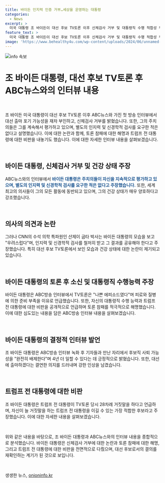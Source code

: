 ```yaml
---
title: 바이든 인지력 인증 거부…세상을 운영하는 대통령
categories:
  - News
excerpt: >
  미국 대통령 조 바이든이 대선 후보 TV토론 이후 신체검사 거부 및 대통령직 수행 적합성 부인하는 ABC뉴스 인터뷰에서 거짓말을 하는 트럼프 전 대통령을 이길 수 있는 후보라 주장하는 등 토론 참패를 해명했다. 인지력 검사 및 신체검사 거부에 대한 논란과 함께 후보직 사퇴 촉구에 대한 여론, 그리고 대선 후보 활동에 대한 의문이 제기되는 등 바이든 대통령의 정체성과 건강 상태에 관한 논란이 여전히 뜨겁게 이어지고 있다. 
feature_text: >
  미국 대통령 조 바이든이 대선 후보 TV토론 이후 신체검사 거부 및 대통령직 수행 적합성 부인하는 ABC뉴스 인터뷰에서 거짓말을 하는 트럼프 전 대통령을 이길 수 있는 후보라 주장하는 등 토론 참패를 해명했다. 인지력 검사 및 신체검사 거부에 대한 논란과 함께 후보직 사퇴 촉구에 대한 여론, 그리고 대선 후보 활동에 대한 의문이 제기되는 등 바이든 대통령의 정체성과 건강 상태에 관한 논란이 여전히 뜨겁게 이어지고 있다. 
image: 'https://www.behealthy4u.com/wp-content/uploads/2024/06/unnamed-file.png'
---
```


<p><img src="https://www.behealthy4u.com/wp-content/uploads/2024/06/unnamed-file.png" alt="info 속보" /></p>

<h1 data-ke-size="size24">조 바이든 대통령, 대선 후보 TV토론 후 ABC뉴스와의 인터뷰 내용</h1>

<p data-ke-size="size16">&nbsp;</p>

<p>조 바이든 미국 대통령이 대선 후보 TV토론 이후 ABC뉴스와 가진 첫 방송 인터뷰에서 대선 출마 포기 가능성을 재차 부인하고, 신체검사 거부를 밝혔습니다. 또한, 그의 주치의들은 그를 계속해서 평가하고 있으며, 별도의 인지력 및 신경학적 검사를 요구한 적은 없다고 설명했습니다. 이에 대한 논란과 함께, 토론 참패에 대한 해명과 트럼프 전 대통령에 대한 비판을 내놓기도 했습니다. 이에 대한 자세한 인터뷰 내용을 살펴보겠습니다.</p>

<p data-ke-size="size16">&nbsp;</p>

<h2 data-ke-size="size21">바이든 대통령, 신체검사 거부 및 건강 상태 주장</h2>

<p>ABC뉴스와의 인터뷰에서 <b><span style="color: #1a5490;">바이든 대통령은 주치의들이 자신을 지속적으로 평가하고 있으며, 별도의 인지력 및 신경학적 검사를 요구한 적은 없다고 주장했습니다.</b></span> 또한, 세계 최고의 의사들이 그의 모든 활동에 동반되고 있으며, 그의 건강 상태가 매우 양호하다고 강조했습니다.</p>

<p data-ke-size="size16">&nbsp;</p>

<h2 data-ke-size="size21">의사의 의견과 논란</h2>

<p>그러나 CNN의 수석 의학 특파원인 산제이 굽타 박사는 바이든 대통령의 모습을 보고 "우려스럽다"며, 인지력 및 신경학적 검사를 철저히 받고 그 결과를 공유해야 한다고 주장했습니다. 특히 대선 후보 TV토론에서 보인 모습과 건강 상태에 대한 논란이 제기되고 있습니다.</p>

<p data-ke-size="size16">&nbsp;</p>

<h2 data-ke-size="size21">바이든 대통령의 토론 후 소신 및 대통령직 수행능력 주장</h2>

<p>바이든 대통령은 ABC방송 인터뷰에서 TV토론은 "나쁜 에피소드였다"며 피로와 질병에 의한 준비 부족을 이유로 언급했습니다. 또한, 자신의 대통령직 수행 능력과 트럼프 전 대통령에 대한 비판을 공개적으로 언급하며 토론 참패를 적극적으로 해명했습니다. 이에 대한 심도있는 내용을 담은 ABC방송 인터뷰 내용을 살펴보겠습니다.</p>

<p data-ke-size="size16">&nbsp;</p>

<h2 data-ke-size="size21">바이든 대통령의 결정적 인터뷰 발언</h2>

<p>조 바이든 대통령은 ABC방송 인터뷰 녹화 후 기자들과 만난 자리에서 후보직 사퇴 가능성을 "완전히 배제한다"며 4년 더 일할 수 있다는 데 긍정적으로 밝혔습니다. 또한, 대선에 출마하겠다는 결연한 의지를 드러내며 강한 인상을 남겼습니다.</p>

<p data-ke-size="size16">&nbsp;</p>

<h2 data-ke-size="size21">트럼프 전 대통령에 대한 비판</h2>

<p>조 바이든 대통령은 트럼프 전 대통령이 TV토론 당시 28차례 거짓말을 하다고 언급하며, 자신이 늘 거짓말을 하는 트럼프 전 대통령을 이길 수 있는 가장 적합한 후보라고 주장했습니다. 이에 대한 자세한 내용을 살펴보겠습니다.</p>

<p data-ke-size="size16">&nbsp;</p>

<p>위와 같은 내용을 바탕으로, 조 바이든 대통령과 ABC뉴스와의 인터뷰 내용을 종합적으로 분석했습니다. 바이든 대통령은 신체검사 거부에 대한 논란과 토론 참패에 대한 해명, 그리고 트럼프 전 대통령에 대한 비판을 전면적으로 다뤘으며, 대선 후보로서의 결의를 재확인하는 계기가 된 것으로 보입니다.</p>

<p data-ke-size="size16">&nbsp;</p>
생생한 뉴스, <a href="https://onioninfo.kr" rel="dofollow">onioninfo.kr</a>


